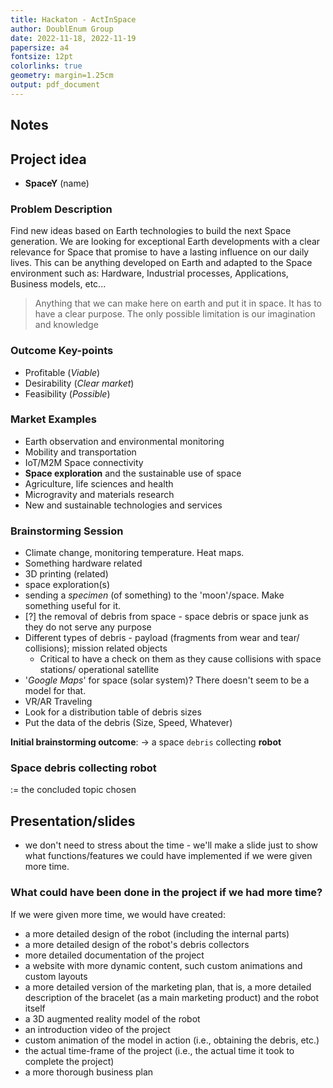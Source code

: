 ```yaml
---
title: Hackaton - ActInSpace 
author: DoublEnum Group
date: 2022-11-18, 2022-11-19
papersize: a4
fontsize: 12pt
colorlinks: true
geometry: margin=1.25cm
output: pdf_document
---
```


## Notes

## Project idea

- __SpaceY__ (name)

### Problem Description

Find new ideas based on Earth technologies to build the next Space generation.
We are looking for exceptional Earth developments with a clear relevance for Space
that promise to have a lasting influence on our daily lives. This can be anything
developed on Earth and adapted to the Space environment such as: Hardware, Industrial processes,
Applications, Business models, etc...

> Anything that we can make here on earth and put it in space. It has to have a clear purpose.
> The only possible limitation is our imagination and knowledge 

### Outcome Key-points

* Profitable (_Viable_)
* Desirability (_Clear market_)
* Feasibility (_Possible_)

### Market Examples

* Earth observation and environmental monitoring
* Mobility and transportation
* IoT/M2M Space connectivity
* __Space exploration__ and the sustainable use of space
* Agriculture, life sciences and health
* Microgravity and materials research
* New and sustainable technologies and services

### Brainstorming Session

* Climate change, monitoring temperature. Heat maps.
* Something hardware related 
* 3D printing (related)
* space exploration(s) 
* sending a _specimen_ (of something) to the 'moon'/space. Make something useful for it.
* [?] the removal of debris from space - space debris or space junk as they do not serve any purpose 
* Different types of debris - payload (fragments from wear and tear/ collisions); mission related objects 
  * Critical to have a check on them as they cause collisions with space stations/ operational satellite
* '_Google Maps_' for space (solar system)? There doesn't seem to be a model for that.
* VR/AR Traveling
* Look for a distribution table of debris sizes
* Put the data of the debris (Size, Speed, Whatever)

**Initial brainstorming outcome**: $\rightarrow$ a space `debris` collecting **robot**

### Space debris collecting robot

$:=$ the concluded topic chosen

## Presentation/slides

* we don't need to stress about the time - we'll make a slide just to show what functions/features we could have implemented if we were given more time.

<!-- ### Assets

|      description      |          photo           |
|:---------------------:|:------------------------:|
|     Space debris      | ![debris-sample][photo1] |
|     Robot sample      | ![robot-sample][photo2]  |
| Junk collector sample | ![robot-sample2][photo3] | -->

<!-- links -->

<!-- [photo1]: https://www.iso.org/files/live/sites/isoorg/files/news/News_archive/2022/04/Space%20debris/spacetrash.jpg/thumbnails/900x450
[photo2]: https://ars.els-cdn.com/content/image/1-s2.0-S0094576518303953-gr6.jpg?crop=1:1,smart&width=500&height=500&upscale=true
[photo3]: https://images.newscientist.com/wp-content/uploads/2022/06/23164810/SEI_111158480.jpg?crop=1:1,smart&width=500&height=500&upscale=true -->

### What could have been done in the project if we had more time?

If we were given more time, we would have created:

* a more detailed design of the robot (including the internal parts)
* a more detailed design of the robot's debris collectors
* more detailed documentation of the project
* a website with more dynamic content, such custom animations and custom layouts
* a more detailed version of the marketing plan, that is, a more detailed description of the bracelet (as a main marketing product) and the robot itself
* a 3D augmented reality model of the robot
* an introduction video of the project
* custom animation of the model in action (i.e., obtaining the debris, etc.)
* the actual time-frame of the project (i.e., the actual time it took to complete the project)
* a more thorough business plan
